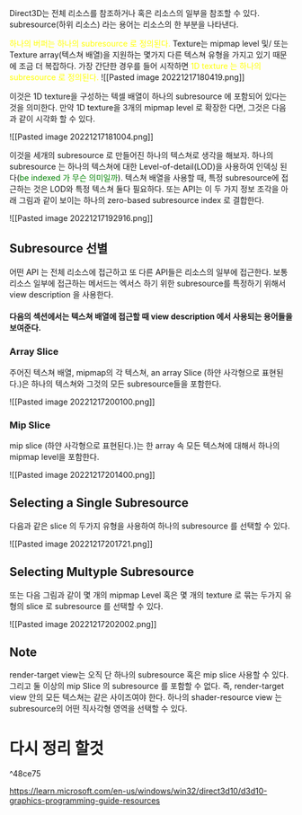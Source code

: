 Direct3D는 전체 리소스를 참조하거나 혹은 리소스의 일부을 참조할 수 있다. subresource(하위 리소스) 라는 용어는 리소스의 한 부분을 나타낸다.

<span style="color: yellow">하나의 버퍼는 하나의 subresource 로 정의된다. </span>Texture는 mipmap level 및/ 또는 Texture array(텍스쳐 배열)을 지원하는 몇가지 다른 텍스쳐 유형을 가지고 있기 때문에 조금 더 복잡하다.  가장 간단한 경우를 들어 시작하면 <span style="color: yellow ">1D texture 는 하나의 subresource 로 정의된다.</span>
![[Pasted image 20221217180419.png]]

이것은 1D texture을 구성하는 텍셀 배열이 하나의 subresource 에 포함되어 있다는 것을 의미한다. 만약 1D texture을 3개의 mipmap level 로 확장한 다면, 그것은 다음과 같이 시각화 할 수 있다.

![[Pasted image 20221217181004.png]]

이것을 세개의 subresource 로 만들어진 하나의 텍스쳐로 생각을 해보자. 하나의 subresource 는 하나의 텍스쳐에 대한 Level-of-detail(LOD)을 사용하여 인덱싱 된다(<span style ="color:green">be indexed 가 무슨 의미일까</span>). 텍스쳐 배열을 사용할 때, 특정 subresource에 접근하는 것은 LOD와 특정 텍스쳐 둘다 필요하다. 또는 API는 이 두 가지 정보 조각을 아래 그림과 같이 보이는 하나의 zero-based subresource index 로 결합한다.

![[Pasted image 20221217192916.png]]

## Subresource 선별

어떤 API 는 전체 리소스에 접근하고 또 다른 API들은 리소스의 일부에 접근한다. 보통 리소스 일부에 접근하는 메서드는 엑서스 하기 위한 subresource를 특정하기 위해서 view description 을 사용한다. 


#### 다음의 섹션에서는 텍스쳐 배열에 접근할 때 view description 에서 사용되는 용어들을 보여준다.

### Array Slice

주어진 텍스쳐 배열, mipmap의 각 텍스쳐, an array Slice (하얀 사각형으로 표현된다.)은 하나의 텍스쳐와 그것의 모든 subresource들을 포함한다. 

![[Pasted image 20221217200100.png]]


### Mip Slice

mip slice (하얀 사각형으로 표현된다.)는 한 array 속 모든 텍스쳐에 대해서 하나의 mipmap level을 포함한다.


![[Pasted image 20221217201400.png]]


## Selecting a Single Subresource

다음과 같은 slice 의 두가지 유형을 사용하여 하나의 subresource 를 선택할 수 있다.

![[Pasted image 20221217201721.png]]

## Selecting Multyple Subresource

또는 다음 그림과 같이 몇 개의 mipmap Level 혹은 몇 개의 texture 로 묶는 두가지 유형의 slice 로 subresource 를 선택할 수 있다.

![[Pasted image 20221217202002.png]]


## Note

render-target view는 오직 단 하나의 subresource 혹은 mip slice 사용할 수 있다. 그리고 둘 이상의 mip Slice 의 subresource 를 포함할 수 없다. 즉, render-target view 안의 모든 텍스쳐는 같은 사이즈여야 한다. 하나의 shader-resource view 는 subresource의 어떤 직사각형 영역을 선택할 수 있다.


# 다시 정리 할것

^48ce75

https://learn.microsoft.com/en-us/windows/win32/direct3d10/d3d10-graphics-programming-guide-resources